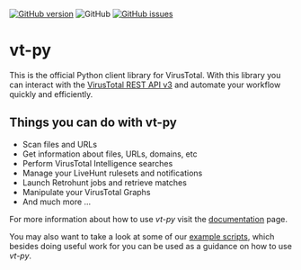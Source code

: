 [![GitHub version](https://badge.fury.io/gh/VirusTotal%2Fvt-py.svg)](https://badge.fury.io/gh/VirusTotal%2Fvt-py)
![GitHub](https://img.shields.io/github/license/VirusTotal/vt-py)
[![GitHub issues](https://img.shields.io/github/issues/VirusTotal/vt-py)](https://GitHub.com/VirusTotal/vt-py/issues/)

# vt-py

This is the official Python client library for VirusTotal. With this library
you can interact with the [VirusTotal REST API v3](https://developers.virustotal.com/v3.0/reference)
and automate your workflow quickly and efficiently.

## Things you can do with vt-py

* Scan files and URLs
* Get information about files, URLs, domains, etc
* Perform VirusTotal Intelligence searches
* Manage your LiveHunt rulesets and notifications
* Launch Retrohunt jobs and retrieve matches
* Manipulate your VirusTotal Graphs
* And much more ...

For more information about how to use *vt-py* visit the [documentation](https://virustotal.github.io/vt-py/) page.

You may also want to take a look at some of our [example scripts](https://github.com/VirusTotal/vt-py/tree/master/examples),
which besides doing useful work for you can be used as a guidance on how to use
*vt-py*.
